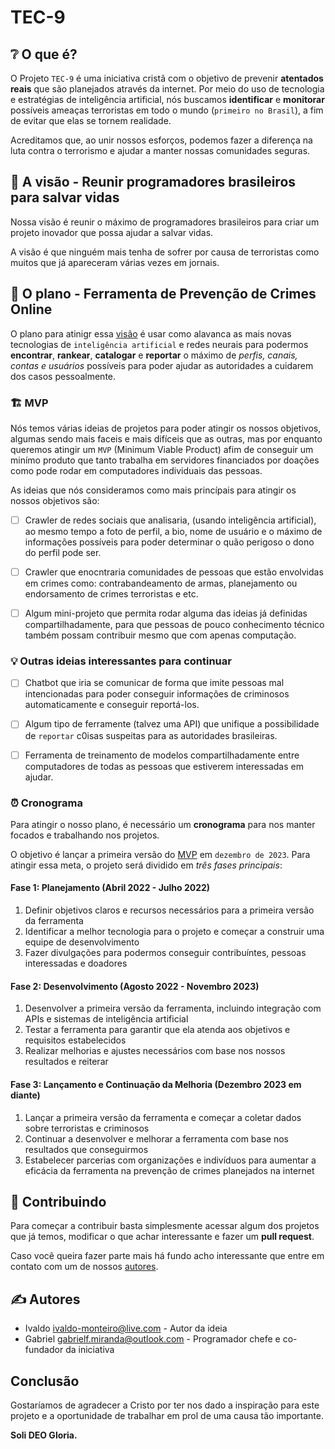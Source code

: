 # TEC-9

## ❔ O que é?

O Projeto `TEC-9` é uma iniciativa cristã com o objetivo de prevenir **atentados reais** que são planejados através da internet. 
Por meio do uso de tecnologia e estratégias de inteligência artificial, nós buscamos **identificar** e **monitorar** possíveis ameaças 
terroristas em todo o mundo (`primeiro no Brasil`), a fim de evitar que elas se tornem realidade. 

Acreditamos que, ao unir nossos esforços, podemos fazer a diferença na luta contra o terrorismo e ajudar a manter nossas comunidades seguras.

## 👀 A visão - Reunir programadores brasileiros para salvar vidas

Nossa visão é reunir o máximo de programadores brasileiros para criar um projeto inovador que possa ajudar a salvar vidas.

A visão é que ninguém mais tenha de sofrer por causa de terroristas como muitos que já apareceram várias vezes em jornais.

## 🔨 O plano - Ferramenta de Prevenção de Crimes Online

O plano para atinigr essa [visão](#visão) é usar como alavanca as mais novas tecnologias de `inteligência artificial` e redes neurais
para podermos **encontrar**, **rankear**, **catalogar** e **reportar** o máximo de *perfis, canais, contas e usuários* possíveis para poder ajudar as autoridades
a cuidarem dos casos pessoalmente.

### 🏗️ MVP

Nós temos várias ideias de projetos para poder atingir os nossos objetivos,
algumas sendo mais faceis e mais difíceis que as outras, mas por enquanto queremos atingir um `MVP` (Minimum Viable Product)
afim de conseguir um minímo produto que tanto trabalha em servidores financiados por doações como pode rodar em computadores individuais das pessoas.

As ideias que nós consideramos como mais princípais para atingir os nossos objetivos são:

- [ ] Crawler de redes sociais que analisaria, (usando inteligência artificial), ao mesmo tempo a foto de perfil, a bio, nome de usuário e o máximo de informações
possíveis para poder determinar o quão perigoso o dono do perfil pode ser.

- [ ] Crawler que enocntraria comunidades de pessoas que estão envolvidas em crimes como: contrabandeamento de armas, planejamento ou endorsamento de crimes terroristas e etc.

- [ ] Algum mini-projeto que permita rodar alguma das ideias já definidas compartilhadamente, para que pessoas de pouco conhecimento técnico
também possam contribuir mesmo que com apenas computação.

### 💡 Outras ideias interessantes para continuar

- [ ] Chatbot que iria se comunicar de forma que imite pessoas mal intencionadas para poder conseguir informações de criminosos automaticamente e conseguir reportá-los.

- [ ] Algum tipo de ferramente (talvez uma API) que unifique a possibilidade de `reportar` c0isas suspeitas para as autoridades brasileiras.

- [ ] Ferramenta de treinamento de modelos compartilhadamente entre computadores de todas as pessoas que estiverem interessadas em ajudar.

### ⏰ Cronograma

Para atingir o nosso plano, é necessário um **cronograma** para nos manter focados e trabalhando nos projetos.

O objetivo é lançar a primeira versão do [MVP](#🏗️-mvp) em `dezembro de 2023`. Para atingir essa meta, o projeto será dividido em *três fases principais*:

#### Fase 1: Planejamento (Abril 2022 - Julho 2022)
1. Definir objetivos claros e recursos necessários para a primeira versão da ferramenta
2. Identificar a melhor tecnologia para o projeto e começar a construir uma equipe de desenvolvimento
3. Fazer divulgações para podermos conseguir contribuíntes, pessoas interessadas e doadores

#### Fase 2: Desenvolvimento (Agosto 2022 - Novembro 2023)
1. Desenvolver a primeira versão da ferramenta, incluindo integração com APIs e sistemas de inteligência artificial
2. Testar a ferramenta para garantir que ela atenda aos objetivos e requisitos estabelecidos
3. Realizar melhorias e ajustes necessários com base nos nossos resultados e reiterar

#### Fase 3: Lançamento e Continuação da Melhoria (Dezembro 2023 em diante)
1. Lançar a primeira versão da ferramenta e começar a coletar dados sobre terroristas e criminosos
2. Continuar a desenvolver e melhorar a ferramenta com base nos resultados que conseguirmos
3. Estabelecer parcerias com organizações e indivíduos para aumentar a eficácia da ferramenta na prevenção de crimes planejados na internet

## 🤝 Contribuindo

Para começar a contribuir basta simplesmente acessar algum dos projetos que já temos, modificar o que achar interessante e fazer um **pull request**.

Caso você queira fazer parte mais há fundo acho interessante que entre em contato com um de nossos [autores](#✍️-autores).

## ✍️ Autores

* Ivaldo  <ivaldo-monteiro@live.com> - Autor da ideia
* Gabriel <gabrielf.miranda@outlook.com> - Programador chefe e co-fundador da iniciativa

## Conclusão

Gostaríamos de agradecer a Cristo por ter nos dado a inspiração para este projeto e a oportunidade de trabalhar em prol de uma causa tão importante.

**Soli DEO Gloria.**
